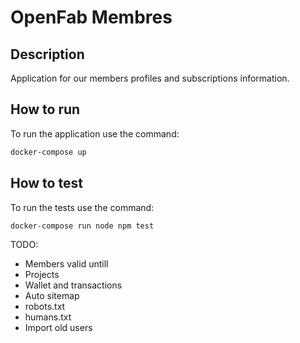 # OpenFab Membres

## Description
Application for our members profiles and subscriptions information.

## How to run

To run the application use the command:

```sh
docker-compose up
```

## How to test

To run the tests use the command:

```sh
docker-compose run node npm test
```

TODO:

- Members valid untill
- Projects
- Wallet and transactions
- Auto sitemap
- robots.txt
- humans.txt
- Import old users






